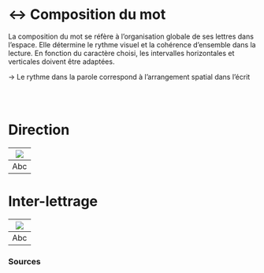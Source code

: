 # ↔️ Composition du mot

La composition du mot se réfère à l’organisation globale de ses lettres dans l’espace. Elle détermine le rythme visuel et la cohérence d’ensemble dans la lecture. En fonction du caractère choisi, les intervalles horizontales et verticales doivent être adaptées.

→ Le rythme dans la parole correspond à l’arrangement spatial dans l’écrit
  
### &nbsp;

# Direction  

|![](links/T0-Mot15.gif) |
|:---:|
| Abc |

# Inter-lettrage  

|![](links/0-Mot2.gif) |
|:---:|
| Abc |




### Sources

<!-- - **Prénom Nom**  
  *Titre*, 0000 -->

<!-- [^1]: Adrian Frutiger, *Type, Sign, Symbol*, 1980 -->


